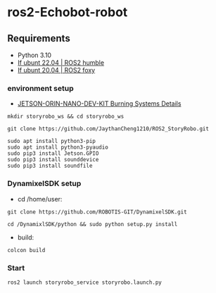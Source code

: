 # ros2-Echobot-robot

## **Requirements**

- Python 3.10
- [If ubunt 22.04 | ROS2 humble](https://docs.ros.org/en/humble/Installation.html)
- [If ubunt 20.04 | ROS2 foxy](https://docs.ros.org/en/foxy/Installation.html)

### environment setup
- [JETSON-ORIN-NANO-DEV-KIT Burning Systems Details](https://blog.cavedu.com/2023/05/09/jetson-orin-nano-boot/)
```
mkdir storyrobo_ws && cd storyrobo_ws
```
```
git clone https://github.com/JaythanCheng1210/ROS2_StoryRobo.git
```
```
sudo apt install python3-pip
sudo apt install python3-pyaudio
sudo pip3 install Jetson.GPIO
sudo pip3 install sounddevice
sudo pip3 install soundfile
```
### DynamixelSDK setup
- cd /home/user: 
```
git clone https://github.com/ROBOTIS-GIT/DynamixelSDK.git
```
```
cd /DynamixlSDK/python && sudo python setup.py install
```


- build: 
```
colcon build
```


### Start
```
ros2 launch storyrobo_service storyrobo.launch.py
```



